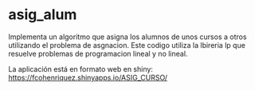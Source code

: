 # asig_alum
Implementa un algoritmo que asigna los alumnos de unos cursos a otros utilizando el problema de asgnacion.
Este codigo utiliza la lbireria lp que resuelve problemas de programacion lineal y no lineal.

La aplicación está en formato web en shiny: https://fcohenriquez.shinyapps.io/ASIG_CURSO/

